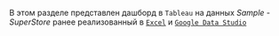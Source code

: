 В этом разделе представлен дашборд в `Tableau` на данных _Sample - SuperStore_ ранее реализованный в [`Excel`](https://github.com/ReIZzz/DE-101/raw/main/Module%201/Superstore%20Dashboard/Превью%20дашборд%20в%20Excel.png) и [`Google Data Studio`](https://github.com/ReIZzz/DE-101/blob/main/Module%202/ReadMe.md#создание-дашборда-google-data-studio-на-данных-из-бд-в-aws-rds)

